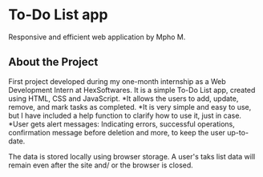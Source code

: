 <h1>To-Do List app</h1>
Responsive and efficient web application by Mpho M.
<h2>About the Project</h2>
First project developed during my one-month internship as a Web Development Intern at HexSoftwares. It is a simple To-Do List app, created using HTML, CSS and JavaScript.
*It allows the users to add, update, remove, and mark tasks as completed. 
*It is very simple and easy to use, but I have included a help function to clarify how to use it, just in case.
*User gets alert messages: Indicating errors, successful operations, confirmation message before deletion and more, to keep the user up-to-date.

The data is stored locally using browser storage. A user's taks list data will remain even after the site and/ or the browser is closed.





